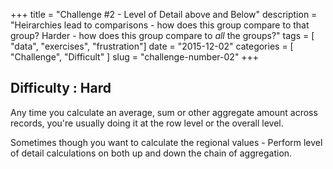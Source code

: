 +++
title = "Challenge #2 - Level of Detail above and Below"
description = "Heirarchies lead to comparisons - how does this group compare to that group?  Harder - how does this group compare to _all_ the groups?"
tags = [ "data", "exercises", "frustration"]
date = "2015-12-02"
categories = [
  "Challenge",
  "Difficult"
]
slug = "challenge-number-02"
+++

## Difficulty : Hard
Any time you calculate an average, sum or other aggregate amount across records, you're usually doing it at the row level or the overall level.

Sometimes though you want to calculate the regional values - Perform level of detail calculations on both up and down the chain of aggregation.

